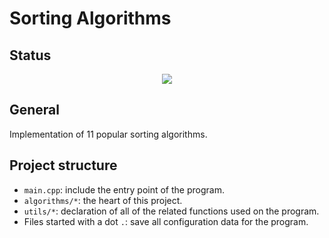 # Sorting Algorithms

## Status

<p align="center"> 
<img src="https://github.com/dotrann1412/sorting-algorithms-collection/actions/workflows/execute.yml/badge.svg"/>
</p>


## General
Implementation of 11 popular sorting algorithms.

## Project structure
- `main.cpp`: include the entry point of the program.
- `algorithms/*`: the heart of this project.
- `utils/*`: declaration of all of the related functions used on the program.
- Files started with a dot `.`: save all configuration data for the program.
